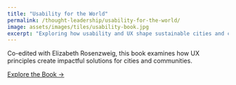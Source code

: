 ```yaml
---
title: "Usability for the World"
permalink: /thought-leadership/usability-for-the-world/
image: assets/images/tiles/usability-book.jpg
excerpt: "Exploring how usability and UX shape sustainable cities and communities."
---
```


Co-edited with Elizabeth Rosenzweig, this book examines how UX principles create impactful solutions for cities and communities.

[Explore the Book →](https://usabilityfortheworld.com)
